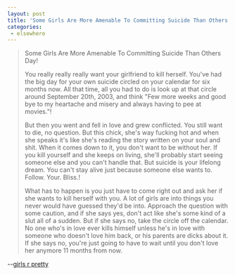 ```yaml
---
layout: post
title: 'Some Girls Are More Amenable To Committing Suicide Than Others Day'
categories:
 - elsewhere
---
```


<blockquote>Some Girls Are More Amenable To Committing Suicide Than Others Day!

You really really really want your girlfriend to kill herself. You've had the big day for your own suicide circled on your calendar for six months now. All that time, all you had to do is look up at that circle around September 20th, 2003, and think "Few more weeks and good bye to my heartache and misery and always having to pee at movies."!

But then you went and fell in love and grew conflicted. You still want to die, no question. But this chick, she's way fucking hot and when she speaks it's like she's reading the story written on your soul and shit. When it comes down to it, you don't want to be without her. If you kill yourself and she keeps on living, she'll probably start seeing someone else and you can't handle that. But suicide is your lifelong dream. You can't stay alive just because someone else wants to. Follow. Your. Bliss.!

What has to happen is you just have to come right out and ask her if she wants to kill herself with you. A lot of girls are into things you never would have guessed they'd be into. Approach the question with some caution, and if she says yes, don't act like she's some kind of a slut all of a sudden. But if she says no, take the circle off the calendar. No one who's in love ever kills himself unless he's in love with someone who doesn't love him back, or his parents are dicks about it. If she says no, you're just going to have to wait until you don't love her anymore 11 months from now.</blockquote>


--<a href="http://www.girlsarepretty.com/2003_08_01_girlsarepretty_archive.html#106069146468644306">girls r pretty</a>
